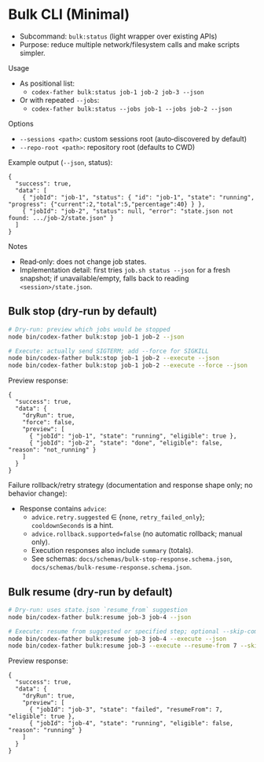 # Bulk CLI (Minimal)

- Subcommand: `bulk:status` (light wrapper over existing APIs)
- Purpose: reduce multiple network/filesystem calls and make scripts simpler.

Usage
- As positional list:
  - `codex-father bulk:status job-1 job-2 job-3 --json`
- Or with repeated `--jobs`:
  - `codex-father bulk:status --jobs job-1 --jobs job-2 --json`

Options
- `--sessions <path>`: custom sessions root (auto‑discovered by default)
- `--repo-root <path>`: repository root (defaults to CWD)

Example output (`--json`, status):
```
{
  "success": true,
  "data": [
    { "jobId": "job-1", "status": { "id": "job-1", "state": "running", "progress": {"current":2,"total":5,"percentage":40} } },
    { "jobId": "job-2", "status": null, "error": "state.json not found: .../job-2/state.json" }
  ]
}
```

Notes
- Read‑only: does not change job states.
- Implementation detail: first tries `job.sh status --json` for a fresh snapshot; if unavailable/empty, falls back to reading `<session>/state.json`.

## Bulk stop (dry‑run by default)

```bash
# Dry‑run: preview which jobs would be stopped
node bin/codex-father bulk:stop job-1 job-2 --json

# Execute: actually send SIGTERM; add --force for SIGKILL
node bin/codex-father bulk:stop job-1 job-2 --execute --json
node bin/codex-father bulk:stop job-1 job-2 --execute --force --json
```

Preview response:
```
{
  "success": true,
  "data": {
    "dryRun": true,
    "force": false,
    "preview": [
      { "jobId": "job-1", "state": "running", "eligible": true },
      { "jobId": "job-2", "state": "done", "eligible": false, "reason": "not_running" }
    ]
  }
}
```

Failure rollback/retry strategy (documentation and response shape only; no behavior change):
- Response contains `advice`:
  - `advice.retry.suggested` ∈ {`none`, `retry_failed_only`}; `cooldownSeconds` is a hint.
  - `advice.rollback.supported=false` (no automatic rollback; manual only).
  - Execution responses also include `summary` (totals).
  - See schemas: `docs/schemas/bulk-stop-response.schema.json`, `docs/schemas/bulk-resume-response.schema.json`.

## Bulk resume (dry‑run by default)

```bash
# Dry‑run: uses state.json `resume_from` suggestion
node bin/codex-father bulk:resume job-3 job-4 --json

# Execute: resume from suggested or specified step; optional --skip-completed
node bin/codex-father bulk:resume job-3 job-4 --execute --json
node bin/codex-father bulk:resume job-3 --execute --resume-from 7 --skip-completed --json
```

Preview response:
```
{
  "success": true,
  "data": {
    "dryRun": true,
    "preview": [
      { "jobId": "job-3", "state": "failed", "resumeFrom": 7, "eligible": true },
      { "jobId": "job-4", "state": "running", "eligible": false, "reason": "running" }
    ]
  }
}
```
